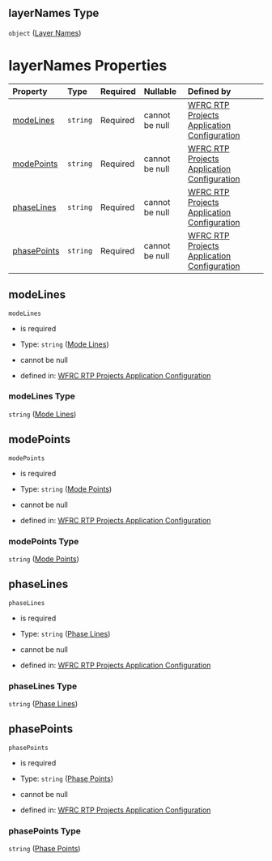 ## layerNames Type

`object` ([Layer Names](config-properties-filter-widget-configuration-properties-layer-names.md))

# layerNames Properties

| Property                    | Type     | Required | Nullable       | Defined by                                                                                                                                                                                                                                                                |
| :-------------------------- | :------- | :------- | :------------- | :------------------------------------------------------------------------------------------------------------------------------------------------------------------------------------------------------------------------------------------------------------------------ |
| [modeLines](#modelines)     | `string` | Required | cannot be null | [WFRC RTP Projects Application Configuration](config-properties-filter-widget-configuration-properties-layer-names-properties-mode-lines.md "https://wfrc.org/rtp-2023-adopted-map/config.schema.json#/properties/filter/properties/layerNames/properties/modeLines")     |
| [modePoints](#modepoints)   | `string` | Required | cannot be null | [WFRC RTP Projects Application Configuration](config-properties-filter-widget-configuration-properties-layer-names-properties-mode-points.md "https://wfrc.org/rtp-2023-adopted-map/config.schema.json#/properties/filter/properties/layerNames/properties/modePoints")   |
| [phaseLines](#phaselines)   | `string` | Required | cannot be null | [WFRC RTP Projects Application Configuration](config-properties-filter-widget-configuration-properties-layer-names-properties-phase-lines.md "https://wfrc.org/rtp-2023-adopted-map/config.schema.json#/properties/filter/properties/layerNames/properties/phaseLines")   |
| [phasePoints](#phasepoints) | `string` | Required | cannot be null | [WFRC RTP Projects Application Configuration](config-properties-filter-widget-configuration-properties-layer-names-properties-phase-points.md "https://wfrc.org/rtp-2023-adopted-map/config.schema.json#/properties/filter/properties/layerNames/properties/phasePoints") |

## modeLines



`modeLines`

*   is required

*   Type: `string` ([Mode Lines](config-properties-filter-widget-configuration-properties-layer-names-properties-mode-lines.md))

*   cannot be null

*   defined in: [WFRC RTP Projects Application Configuration](config-properties-filter-widget-configuration-properties-layer-names-properties-mode-lines.md "https://wfrc.org/rtp-2023-adopted-map/config.schema.json#/properties/filter/properties/layerNames/properties/modeLines")

### modeLines Type

`string` ([Mode Lines](config-properties-filter-widget-configuration-properties-layer-names-properties-mode-lines.md))

## modePoints



`modePoints`

*   is required

*   Type: `string` ([Mode Points](config-properties-filter-widget-configuration-properties-layer-names-properties-mode-points.md))

*   cannot be null

*   defined in: [WFRC RTP Projects Application Configuration](config-properties-filter-widget-configuration-properties-layer-names-properties-mode-points.md "https://wfrc.org/rtp-2023-adopted-map/config.schema.json#/properties/filter/properties/layerNames/properties/modePoints")

### modePoints Type

`string` ([Mode Points](config-properties-filter-widget-configuration-properties-layer-names-properties-mode-points.md))

## phaseLines



`phaseLines`

*   is required

*   Type: `string` ([Phase Lines](config-properties-filter-widget-configuration-properties-layer-names-properties-phase-lines.md))

*   cannot be null

*   defined in: [WFRC RTP Projects Application Configuration](config-properties-filter-widget-configuration-properties-layer-names-properties-phase-lines.md "https://wfrc.org/rtp-2023-adopted-map/config.schema.json#/properties/filter/properties/layerNames/properties/phaseLines")

### phaseLines Type

`string` ([Phase Lines](config-properties-filter-widget-configuration-properties-layer-names-properties-phase-lines.md))

## phasePoints



`phasePoints`

*   is required

*   Type: `string` ([Phase Points](config-properties-filter-widget-configuration-properties-layer-names-properties-phase-points.md))

*   cannot be null

*   defined in: [WFRC RTP Projects Application Configuration](config-properties-filter-widget-configuration-properties-layer-names-properties-phase-points.md "https://wfrc.org/rtp-2023-adopted-map/config.schema.json#/properties/filter/properties/layerNames/properties/phasePoints")

### phasePoints Type

`string` ([Phase Points](config-properties-filter-widget-configuration-properties-layer-names-properties-phase-points.md))
